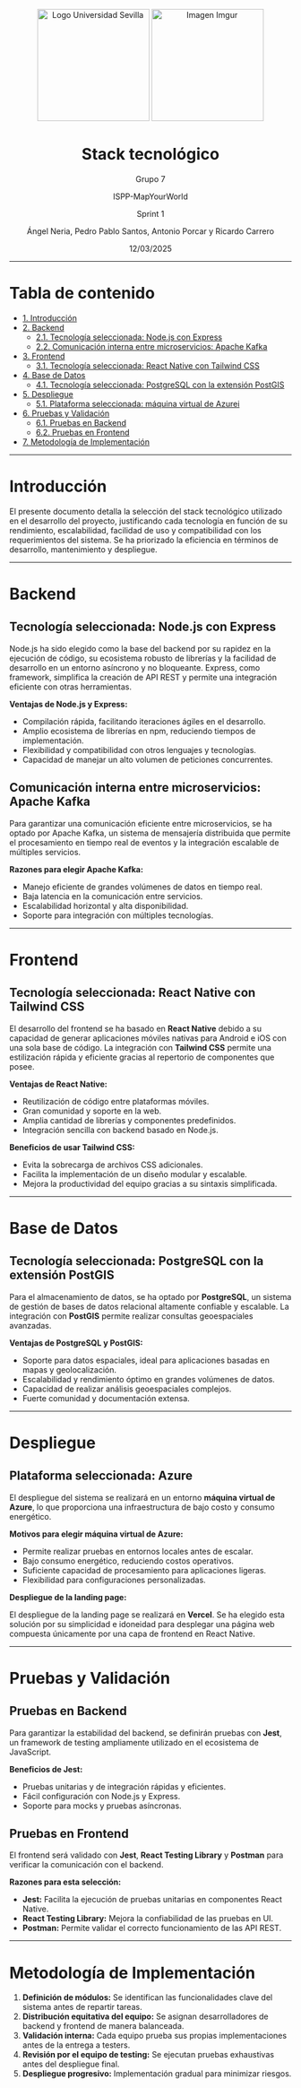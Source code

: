 <p align="center">
  <img src="https://www.ucm.es/al-acmes/file/logo-universidad-sevilla/?ver" alt="Logo Universidad Sevilla" width="200" height="200">
  <img src="https://i.imgur.com/vlzkG4H.png" alt="Imagen Imgur" width="auto" height="200">
</p>

<h1 align="center">Stack tecnológico</h1>

<p align="center">
    Grupo 7
</p>
<p align="center">
    ISPP-MapYourWorld
</p>
<p align="center">
    Sprint 1
</p>
<p align="center">
    Ángel Neria, Pedro Pablo Santos, Antonio Porcar y Ricardo Carrero
</p>
<p align="center">
    12/03/2025
</p>


---

# Tabla de contenido

- [1. Introducción](#introducción)
- [2. Backend](#backend)
  - [2.1. Tecnología seleccionada: Node.js con Express](#tecnología-seleccionada-nodejs-con-express)
  - [2.2. Comunicación interna entre microservicios: Apache Kafka](#comunicación-interna-entre-microservicios-apache-kafka)
- [3. Frontend](#frontend)
  - [3.1. Tecnología seleccionada: React Native con Tailwind CSS](#tecnología-seleccionada-react-native-con-tailwind-css)
- [4. Base de Datos](#base-de-datos)
  - [4.1. Tecnología seleccionada: PostgreSQL con la extensión PostGIS](#tecnología-seleccionada-postgresql-con-la-extensión-postgis)
- [5. Despliegue](#despliegue)
  - [5.1. Plataforma seleccionada: máquina virtual de Azurei](#plataforma-seleccionada-azure)
- [6. Pruebas y Validación](#pruebas-y-validación)
  - [6.1. Pruebas en Backend](#pruebas-en-backend)
  - [6.2. Pruebas en Frontend](#pruebas-en-frontend)
- [7. Metodología de Implementación](#metodología-de-implementación)

---

# Introducción

El presente documento detalla la selección del stack tecnológico utilizado en el desarrollo del proyecto, justificando cada tecnología en función de su rendimiento, escalabilidad, facilidad de uso y compatibilidad con los requerimientos del sistema. Se ha priorizado la eficiencia en términos de desarrollo, mantenimiento y despliegue.

---

# Backend

## Tecnología seleccionada: Node.js con Express

Node.js ha sido elegido como la base del backend por su rapidez en la ejecución de código, su ecosistema robusto de librerías y la facilidad de desarrollo en un entorno asíncrono y no bloqueante. Express, como framework, simplifica la creación de API REST y permite una integración eficiente con otras herramientas.

**Ventajas de Node.js y Express:**

- Compilación rápida, facilitando iteraciones ágiles en el desarrollo.
- Amplio ecosistema de librerías en npm, reduciendo tiempos de implementación.
- Flexibilidad y compatibilidad con otros lenguajes y tecnologías.
- Capacidad de manejar un alto volumen de peticiones concurrentes.

## Comunicación interna entre microservicios: Apache Kafka

Para garantizar una comunicación eficiente entre microservicios, se ha optado por Apache Kafka, un sistema de mensajería distribuida que permite el procesamiento en tiempo real de eventos y la integración escalable de múltiples servicios.

**Razones para elegir Apache Kafka:**

- Manejo eficiente de grandes volúmenes de datos en tiempo real.
- Baja latencia en la comunicación entre servicios.
- Escalabilidad horizontal y alta disponibilidad.
- Soporte para integración con múltiples tecnologías.

---

# Frontend

## Tecnología seleccionada: React Native con Tailwind CSS

El desarrollo del frontend se ha basado en **React Native** debido a su capacidad de generar aplicaciones móviles nativas para Android e iOS con una sola base de código. La integración con **Tailwind CSS** permite una estilización rápida y eficiente gracias al repertorio de componentes que posee.

**Ventajas de React Native:**

- Reutilización de código entre plataformas móviles.
- Gran comunidad y soporte en la web.
- Amplia cantidad de librerías y componentes predefinidos.
- Integración sencilla con backend basado en Node.js.

**Beneficios de usar Tailwind CSS:**

- Evita la sobrecarga de archivos CSS adicionales.
- Facilita la implementación de un diseño modular y escalable.
- Mejora la productividad del equipo gracias a su sintaxis simplificada.

---

# Base de Datos

## Tecnología seleccionada: PostgreSQL con la extensión PostGIS

Para el almacenamiento de datos, se ha optado por **PostgreSQL**, un sistema de gestión de bases de datos relacional altamente confiable y escalable. La integración con **PostGIS** permite realizar consultas geoespaciales avanzadas.

**Ventajas de PostgreSQL y PostGIS:**

- Soporte para datos espaciales, ideal para aplicaciones basadas en mapas y geolocalización.
- Escalabilidad y rendimiento óptimo en grandes volúmenes de datos.
- Capacidad de realizar análisis geoespaciales complejos.
- Fuerte comunidad y documentación extensa.

---

# Despliegue

## Plataforma seleccionada: Azure

El despliegue del sistema se realizará en un entorno **máquina virtual de Azure**, lo que proporciona una infraestructura de bajo costo y consumo energético.

**Motivos para elegir máquina virtual de Azure:**

- Permite realizar pruebas en entornos locales antes de escalar.
- Bajo consumo energético, reduciendo costos operativos.
- Suficiente capacidad de procesamiento para aplicaciones ligeras.
- Flexibilidad para configuraciones personalizadas.

**Despliegue de la landing page:**

El despliegue de la landing page se realizará en **Vercel**. Se ha elegido esta solución por su simplicidad e idoneidad para desplegar una página web compuesta únicamente por una capa de frontend en React Native.

---

# Pruebas y Validación

## Pruebas en Backend

Para garantizar la estabilidad del backend, se definirán pruebas con **Jest**, un framework de testing ampliamente utilizado en el ecosistema de JavaScript.

**Beneficios de Jest:**

- Pruebas unitarias y de integración rápidas y eficientes.
- Fácil configuración con Node.js y Express.
- Soporte para mocks y pruebas asíncronas.

## Pruebas en Frontend

El frontend será validado con **Jest**, **React Testing Library** y **Postman** para verificar la comunicación con el backend.

**Razones para esta selección:**

- **Jest:** Facilita la ejecución de pruebas unitarias en componentes React Native.
- **React Testing Library:** Mejora la confiabilidad de las pruebas en UI.
- **Postman:** Permite validar el correcto funcionamiento de las API REST.

---

# Metodología de Implementación

1. **Definición de módulos:** Se identifican las funcionalidades clave del sistema antes de repartir tareas.
2. **Distribución equitativa del equipo:** Se asignan desarrolladores de backend y frontend de manera balanceada.
3. **Validación interna:** Cada equipo prueba sus propias implementaciones antes de la entrega a testers.
4. **Revisión por el equipo de testing:** Se ejecutan pruebas exhaustivas antes del despliegue final.
5. **Despliegue progresivo:** Implementación gradual para minimizar riesgos.
